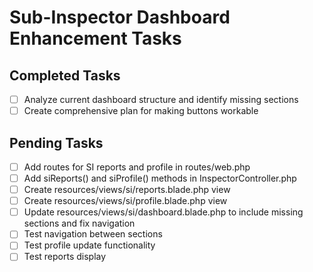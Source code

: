 # Sub-Inspector Dashboard Enhancement Tasks

## Completed Tasks
- [ ] Analyze current dashboard structure and identify missing sections
- [ ] Create comprehensive plan for making buttons workable

## Pending Tasks
- [ ] Add routes for SI reports and profile in routes/web.php
- [ ] Add siReports() and siProfile() methods in InspectorController.php
- [ ] Create resources/views/si/reports.blade.php view
- [ ] Create resources/views/si/profile.blade.php view
- [ ] Update resources/views/si/dashboard.blade.php to include missing sections and fix navigation
- [ ] Test navigation between sections
- [ ] Test profile update functionality
- [ ] Test reports display
